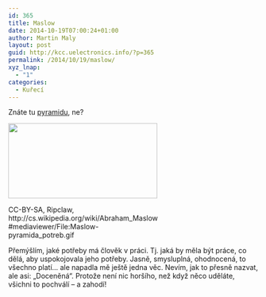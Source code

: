 ```yaml
---
id: 365
title: Maslow
date: 2014-10-19T07:00:24+01:00
author: Martin Maly
layout: post
guid: http://kcc.uelectronics.info/?p=365
permalink: /2014/10/19/maslow/
xyz_lnap:
  - "1"
categories:
  - Kuřecí
---
```

Znáte tu [pyramidu](http://cs.wikipedia.org/wiki/Abraham_Maslow), ne?

<div id="attachment_366" style="width: 310px" class="wp-caption aligncenter">
  <a href="http://kcc.uelectronics.info/wp-content/uploads/sites/8/2014/10/Maslow-pyramida_potreb.gif"><img aria-describedby="caption-attachment-366" loading="lazy" class="size-medium wp-image-366" src="http://kcc.uelectronics.info/wp-content/uploads/sites/8/2014/10/Maslow-pyramida_potreb-300x151.gif" alt="" width="300" height="151" /></a>
  
  <p id="caption-attachment-366" class="wp-caption-text">
    CC-BY-SA, Ripclaw, http://cs.wikipedia.org/wiki/Abraham_Maslow#mediaviewer/File:Maslow-pyramida_potreb.gif
  </p>
</div>

Přemýšlím, jaké potřeby má člověk v práci. Tj. jaká by měla být práce, co dělá, aby uspokojovala jeho potřeby. Jasně, smysluplná, ohodnocená, to všechno platí&#8230; ale napadla mě ještě jedna věc. Nevím, jak to přesně nazvat, ale asi: &#8222;Doceněná&#8220;. Protože není nic horšího, než když něco uděláte, všichni to pochválí &#8211; a zahodí!